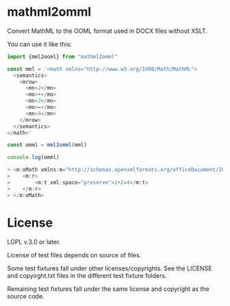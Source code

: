 # mathml2omml

Convert MathML to the OOML format used in DOCX files without XSLT.

You can use it like this:

```js
import {mml2ooml} from "mathml2omml"

const mml = '<math xmlns="http://www.w3.org/1998/Math/MathML">
  <semantics>
    <mrow>
      <mn>2</mn>
      <mo>+</mo>
      <mn>2</mn>
      <mo>=</mo>
      <mn>4</mn>
    </mrow>
  </semantics>
</math>'

const omml = mml2omml(mml)

console.log(omml)

> <m:oMath xmlns:m="http://schemas.openxmlformats.org/officeDocument/2006/math">
>    <m:r>
>        <m:t xml:space="preserve">2+2=4</m:t>
>    </m:r>
> </m:oMath>

```


License
=======

LGPL v.3.0 or later.

License of test files depends on source of files.

Some test fixtures fall under other licenses/copyrights. See the LICENSE and copyirght.txt files in the different test fixture folders.

Remaining test fixtures fall under the same license and copyright as the source code.

